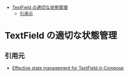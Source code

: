 - [TextField の適切な状態管理](#textfield-の適切な状態管理)
  - [引用元](#引用元)


# TextField の適切な状態管理



## 引用元

- [Effective state management for TextField in Compose](https://medium.com/androiddevelopers/effective-state-management-for-textfield-in-compose-d6e5b070fbe5)


